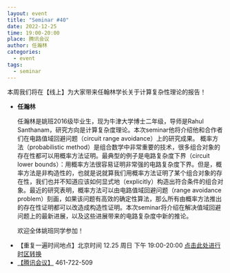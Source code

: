```yaml
---
layout: event
title: "Seminar #40"
date: 2022-12-25
time: 19:00-20:00
place: 腾讯会议
author: 任瀚林
categories:
  - event
tags:
  - seminar
---
```


本周我们将在【线上】为大家带来任翰林学长关于计算复杂性理论的报告！

* **任瀚林**

   任瀚林是姚班2016级毕业生，现为牛津大学博士二年级，导师是Rahul Santhanam，研究方向是计算复杂度理论。本次seminar他将介绍他和合作者们在电路值域回避问题（circuit range avoidance）上的研究成果。 概率方法（probabilistic method）是组合数学中非常重要的技术，很多组合对象的存在性都可以用概率方法证明。最典型的例子是电路复杂度下界（circuit lower bounds）：用概率方法很容易证明非常强的电路复杂度下界。但是，概率方法是非构造性的，也就是说就算我们用概率方法证明了某个组合对象的存在性，我们也并不知道应该如何显式地（explicitly）构造出符合条件的组合对象。最近的研究表明，概率方法可以由电路值域回避问题（range avoidance problem）刻画，如果该问题有高效的确定性算法，那么所有由概率方法推出的存在性证明都可以改造成构造性证明。本次seminar将介绍在解决值域回避问题上的最新进展，以及这些进展带来的电路复杂度中新的推论。
   
   欢迎全体姚班同学参加！
<!--more-->

* 【重复一遍时间地点】北京时间 12.25 周日 下午 19:00-20:00 [点击此处进行时区转换](https://www.timeanddate.com/worldclock/fixedtime.html?msg=Yao+Class+Seminar+%2340&iso=20221225T19&p1=33&ah=1)
* [【腾讯会议】](https://meeting.tencent.com/dm/dPpdvZkq2tAd) 461-722-509 